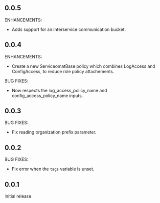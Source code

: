 ## 0.0.5

ENHANCEMENTS:

* Adds support for an interservice communication bucket.

## 0.0.4

ENHANCEMENTS:

* Create a new ServiceomatBase policy which combines LogAccess and ConfigAccess, to reduce role policy attachements.

BUG FIXES:

* Now respects the log_access_policy_name and config_access_policy_name inputs.

## 0.0.3

BUG FIXES:

* Fix reading organization prefix parameter.

## 0.0.2

BUG FIXES:

* Fix error when the `tags` variable is unset.

## 0.0.1

Initial release

